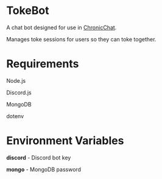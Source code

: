 # TokeBot

A chat bot designed for use in [ChronicChat](http://chronicchat.cc).

Manages toke sessions for users so they can toke together.

# Requirements

Node.js

Discord.js

MongoDB

dotenv

# Environment Variables

**discord** - Discord bot key

**mongo** - MongoDB password
